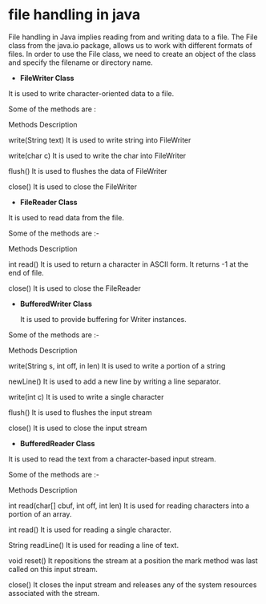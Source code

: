  # file handling in java 

File handling in Java implies reading from and writing data to a file. The File class from the java.io package, allows us
to work with different formats of files. In order to use the File class, we need to create an object of the class and specify 
the filename or directory name.

  + **FileWriter Class**

It is used to write character-oriented data to a file.

Some of the methods are :

 Methods	Description
 
   write(String text)	It is used to write string into FileWriter
   
   write(char c)	It is used to write the char into FileWriter
   
   flush()	It is used to flushes the data of FileWriter
  
  close()	It is used to close the FileWriter
  
+ **FileReader Class**

 It is used to read data from the file.
 
 Some of the methods are :-
 
 Methods	Description
 
 int read()	It is used to return a character in ASCII form. It returns -1 at the end of file.
 
 close()	It is used to close the FileReader 
 
+ **BufferedWriter Class**

  It is used to provide buffering for Writer instances.
  
 Some of the methods are :-
 
 Methods	Description
 
 
 write(String s, int off, in len)	It is used to write a portion of a string
 
 newLine()	It is used to add a new line by writing a line separator.
 
 write(int c)	It is used to write a single character
 
 flush()	It is used to flushes the input stream
 
 close()	It is used to close the input stream
 
 + **BufferedReader Class**

It is used to read the text from a character-based input stream.

Some of the methods are :-

Methods	Description


int read(char[] cbuf, int off, int len)	It is used for reading characters into a portion of an array.

int read()	It is used for reading a single character.

String readLine()	It is used for reading a line of text.

void reset()	It repositions the stream at a position the mark method was last called on this input stream.

close()	It closes the input stream and releases any of the system resources associated with the stream.
